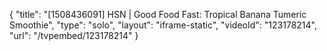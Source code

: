 {
    "title": "[1508436091] HSN | Good Food Fast: Tropical Banana Tumeric Smoothie",
    "type": "solo",
    "layout": "iframe-static",
    "videoId": "123178214",
    "url": "\/tvpembed\/123178214"
}